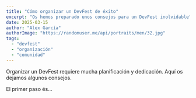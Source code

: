 ```yaml
---
title: "Cómo organizar un DevFest de éxito"
excerpt: "Os hemos preparado unos consejos para un DevFest inolvidable"
date: 2025-03-15
author: "Alex García"
authorImage: "https://randomuser.me/api/portraits/men/32.jpg"
tags:
  - "devfest"
  - "organización"
  - "comunidad"
---
```


Organizar un DevFest requiere mucha planificación y dedicación. Aquí os dejamos algunos consejos.

El primer paso és...
